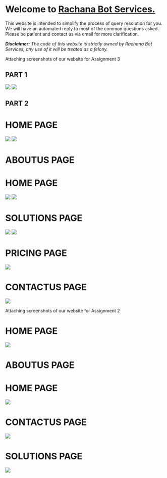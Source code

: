 <h1>Welcome to <a href="https://github.com/rachana703/cs648_assignments/blob/main/Assignment_1/index.html">Rachana Bot Services.</a></h1>

<p>This website is intended to simplify the process of query resolution for you. We will have an automated reply to most of the common questions asked. Please be patient and contact us via email for more clarification.</p>

<i><b>Disclaimer:</b> The code of this website is strictly owned by Rachana Bot Services, any use of it will be treated as a felony.</i>

<p> Attaching screenshots of our website for Assignment 3<p>
<h2> PART 1</h2>
<img src="https://github.com/rachana703/cs648_assignments/blob/main/Assignment_3/beginning/beginning/part1/output_screenshots/Picture1.png">
<img src="https://github.com/rachana703/cs648_assignments/blob/main/Assignment_3/beginning/beginning/part1/output_screenshots/Picture2.png">


<h2> PART 2</h2>
<h1> HOME PAGE </h1>
<img src="https://github.com/rachana703/cs648_assignments/blob/main/Assignment_3/beginning/beginning/part2/output_screenshots/Picture1.png">
<img src="https://github.com/rachana703/cs648_assignments/blob/main/Assignment_3/beginning/beginning/part2/output_screenshots/Picture2.png">
<h1> ABOUTUS PAGE </h1>
<h1> HOME PAGE </h1>
<img src="https://github.com/rachana703/cs648_assignments/blob/main/Assignment_3/beginning/beginning/part2/output_screenshots/Picture3.png">
<img src="https://github.com/rachana703/cs648_assignments/blob/main/Assignment_3/beginning/beginning/part2/output_screenshots/Picture4.png">
<h1> SOLUTIONS PAGE </h1>
<img src="https://github.com/rachana703/cs648_assignments/blob/main/Assignment_3/beginning/beginning/part2/output_screenshots/Picture5.png">
<img src="https://github.com/rachana703/cs648_assignments/blob/main/Assignment_3/beginning/beginning/part2/output_screenshots/Picture6.png">
<h1> PRICING PAGE </h1>
<img src="https://github.com/rachana703/cs648_assignments/blob/main/Assignment_3/beginning/beginning/part2/output_screenshots/Picture7.png">
<h1> CONTACTUS PAGE </h1>
<img src="https://github.com/rachana703/cs648_assignments/blob/main/Assignment_3/beginning/beginning/part2/output_screenshots/Picture8.png">




<p> Attaching screenshots of our website for Assignment 2<p>
<h1> HOME PAGE </h1>
<img src="https://github.com/rachana703/cs648_assignments/blob/main/Assignment_2/screenshots/index.PNG">

<h1> ABOUTUS PAGE </h1>
<h1> HOME PAGE </h1>
<img src="https://github.com/rachana703/cs648_assignments/blob/main/Assignment_2/screenshots/aboutus.PNG">

<h1> CONTACTUS PAGE </h1>
<img src="https://github.com/rachana703/cs648_assignments/blob/main/Assignment_2/screenshots/contactus.PNG">

<h1> SOLUTIONS PAGE </h1>
<img src="https://github.com/rachana703/cs648_assignments/blob/main/Assignment_2/screenshots/solutions.PNG">


